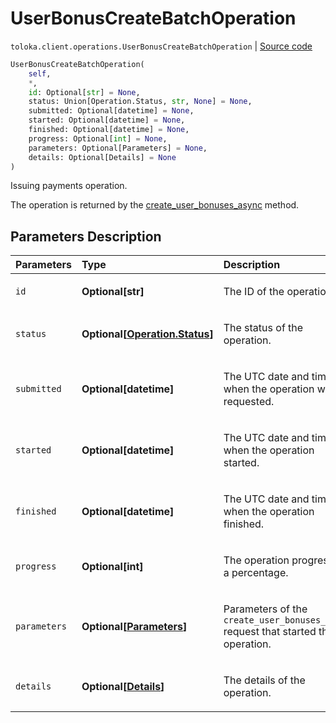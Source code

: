 # UserBonusCreateBatchOperation
`toloka.client.operations.UserBonusCreateBatchOperation` | [Source code](https://github.com/Toloka/toloka-kit/blob/v1.2.1/src/client/operations.py#L385)

```python
UserBonusCreateBatchOperation(
    self,
    *,
    id: Optional[str] = None,
    status: Union[Operation.Status, str, None] = None,
    submitted: Optional[datetime] = None,
    started: Optional[datetime] = None,
    finished: Optional[datetime] = None,
    progress: Optional[int] = None,
    parameters: Optional[Parameters] = None,
    details: Optional[Details] = None
)
```

Issuing payments operation.


The operation is returned by the [create_user_bonuses_async](toloka.client.TolokaClient.create_user_bonuses_async.md) method.

## Parameters Description

| Parameters | Type | Description |
| :----------| :----| :-----------|
`id`|**Optional\[str\]**|<p>The ID of the operation.</p>
`status`|**Optional\[[Operation.Status](toloka.client.operations.Operation.Status.md)\]**|<p>The status of the operation.</p>
`submitted`|**Optional\[datetime\]**|<p>The UTC date and time when the operation was requested.</p>
`started`|**Optional\[datetime\]**|<p>The UTC date and time when the operation started.</p>
`finished`|**Optional\[datetime\]**|<p>The UTC date and time when the operation finished.</p>
`progress`|**Optional\[int\]**|<p>The operation progress as a percentage.</p>
`parameters`|**Optional\[[Parameters](toloka.client.operations.UserBonusCreateBatchOperation.Parameters.md)\]**|<p>Parameters of the `create_user_bonuses_async` request that started the operation.</p>
`details`|**Optional\[[Details](toloka.client.operations.UserBonusCreateBatchOperation.Details.md)\]**|<p>The details of the operation.</p>
